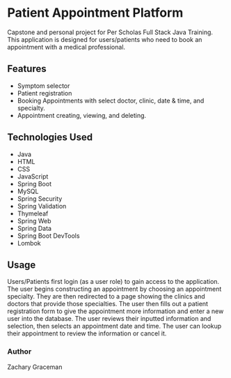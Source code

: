 # Patient Appointment Platform
Capstone and personal project for Per Scholas Full Stack Java Training. This application is designed for users/patients who need to book an appointment with a medical professional. 

## Features
- Symptom selector
- Patient registration
- Booking Appointments with select doctor, clinic, date & time, and specialty.
- Appointment creating, viewing, and deleting.

## Technologies Used
- Java
- HTML
- CSS
- JavaScript
- Spring Boot
- MySQL
- Spring Security
- Spring Validation
- Thymeleaf
- Spring Web
- Spring Data
- Spring Boot DevTools
- Lombok

## Usage
Users/Patients first login (as a user role) to gain access to the application. The user begins constructing an appointment by choosing an appointment specialty. They are then redirected to a page showing the clinics and doctors that provide those specialties. The user then fills out a patient registration form to give the appointment more information and enter a new user into the database. The user reviews their inputted information and selection, then selects an appointment date and time. The user can lookup their appointment to review the information or cancel it. 

### Author
Zachary Graceman
